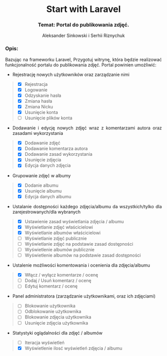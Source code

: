 <div align="center">

# Start with Laravel

### Temat: Portal do publikowania zdjęć.

Aleksander Sinkowski i Serhii Riznychuk

<div align="justify">

### Opis:
Bazując na frameworku Laravel, Przygotuj witrynę, która będzie realizować funkcjonalność portalu
do publikowania zdjęć. Portal powinien umożliwić:
* Rejestrację nowych użytkowników oraz zarządzanie nimi
>* [x] Rejestracja
>* [x] Logowanie
>* [x] Odzyskanie hasła
>* [x] Zmiana hasła
>* [x] Zmiana Nicku
>* [x] Usunięcie konta
>* [ ] Usunięcie plików konta

* Dodawanie i edycję nowych zdjęć wraz z komentarzami autora oraz zasadami wykorzystania
>* [x] Dodawanie zdjęć
>* [x] Dodawanie komentarza autora
>* [x] Dodawanie zasad wykorzystania
>* [x] Usunięcie zdjęcia
>* [x] Edycja danych zdjęcia

* Grupowanie zdjęć w albumy
>* [x] Dodanie albumu
>* [x] Usunięcie albumu
>* [x] Edycja danych albumu

* Ustalanie dostępności każdego zdjęcia/albumu da wszystkich/tylko dla zarejestrowanych/dla
wybranych
>* [x] Ustawienie zasad wyświetlania zdjęcia / albumu
>* [x] Wyświetlanie zdjęć właścicielowi
>* [x] Wyświetlanie albumów właścicielowi
>* [ ] Wyświetlanie zdjęć publicznie
>* [ ] Wyświetlanie zdjęć na podstawie zasad dostępności
>* [ ] Wyświetlenie albumów publicznie
>* [ ] Wyświetlenie albumów na podstawie zasad dostępności

* Ustalenie możliwości komentowania i ocenienia dla zdjęcia/albumu
>* [x] Włącz / wyłącz komentarze / ocenę
>* [ ] Dodaj / Usuń komentarz / ocenę
>* [ ] Edytuj komentarz / ocenę

* Panel administratora (zarządzanie użytkownikami, oraz ich zdjęciami)
>* [ ] Blokowanie użytkownika
>* [ ] Odblokowanie użytkownika
>* [ ] Blokowanie zdjęcia użytkownika
>* [ ] Usunięcie zdjęcia użytkownika

* Statystyki oglądalności dla zdjęć / albumów
>* [ ] Iteracja wyświetleń
>* [x] Wyświetlenie ilosć wyświetleń zdjęcia / albumu
